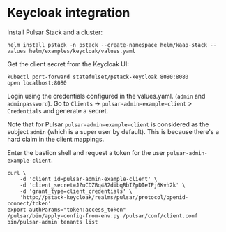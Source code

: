 # Keycloak integration

Install Pulsar Stack and a cluster:
```
helm install pstack -n pstack --create-namespace helm/kaap-stack --values helm/examples/keycloak/values.yaml 
```

Get the client secret from the Keycloak UI:
```
kubectl port-forward statefulset/pstack-keycloak 8080:8080
open localhost:8080
```
Login using the credentials configured in the values.yaml. (`admin` and `adminpassword`).
Go to `Clients` -> `pulsar-admin-example-client` > `Credentials` and generate a secret.

Note that for Pulsar `pulsar-admin-example-client` is considered as the subject `admin` (which is a super user by default).
This is because there's a hard claim in the client mappings.


Enter the bastion shell and request a token for the user `pulsar-admin-example-client`.
```
curl \
    -d 'client_id=pulsar-admin-example-client' \
    -d 'client_secret=JZuCDZBq482dibqRbIZpDIeIPj6Kvh2k' \
    -d 'grant_type=client_credentials' \
    'http://pstack-keycloak/realms/pulsar/protocol/openid-connect/token'
export authParams="token:access_token"
/pulsar/bin/apply-config-from-env.py /pulsar/conf/client.conf
bin/pulsar-admin tenants list
```



